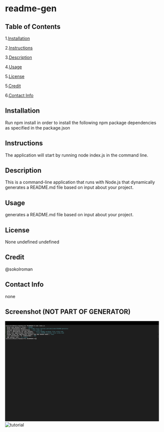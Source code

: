 # readme-gen
  ## Table of Contents
  1.[Installation](#installation)

  2.[Instructions](#instructions)

  3.[Description](#description)

  4.[Usage](#usage)

  5.[License](#license)

  5.[Credit](#credit)
  
  6.[Contact Info](#credit)

  ## Installation
  Run npm install in order to install the following npm package dependencies as specified in the package.json
  ## Instructions
  The application will start by running node index.js in the command line.
  ## Description
  This is a command-line application that runs with Node.js that dynamically generates a README.md file based on input about your project.
  ## Usage
  generates a README.md file based on input about your project.
  ## License
  None
  undefined
  undefined
  ## Credit
  @sokolroman
  ## Contact Info
  none
  ## Screenshot (NOT PART OF GENERATOR)
  ![screenshot](https://github.com/sokolroman/README-generator/blob/ef6d479a37813194aa7c7c642f96ee5f74753d57/Screen%20Shot%202022-09-23%20at%2016.11.04.png)
    ![tutorial](https://vimeo.com/753123696)
